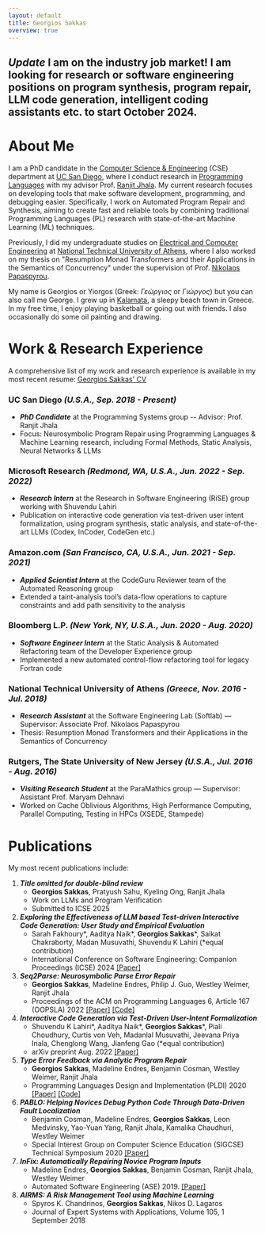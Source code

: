 ```yaml
---
layout: default
title: Georgios Sakkas
overview: true
---
```


## _**Update**_ I am on the industry job market! I am looking for research or software engineering positions on program synthesis, program repair, LLM code generation, intelligent coding assistants etc. to start October 2024.

# About Me

I am a PhD candidate in the [Computer Science & Engineering](https://cse.ucsd.edu/) (CSE) department at [UC San Diego](https://ucsd.edu/), where I conduct research in [Programming Languages](https://cseweb.ucsd.edu/groups/progsys/) with my advisor Prof. [Ranjit Jhala](http://ranjitjhala.github.io/). My current research focuses on developing tools that make software development, programming, and debugging easier. Specifically, I work on Automated Program Repair and Synthesis, aiming to create fast and reliable tools by combining traditional Programming Languages (PL) research with state-of-the-art Machine Learning (ML) techniques.

Previously, I did my undergraduate studies on [Electrical and Computer Engineering](https://www.ece.ntua.gr/en) at [National Technical University of Athens](https://www.ntua.gr/en/), where I also worked on my thesis on "Resumption Monad Transformers and their Applications in the Semantics of Concurrency" under the supervision of Prof. [Nikolaos Papaspyrou](http://www.softlab.ntua.gr/~nickie/).

My name is Georgios or Yiorgos (Greek: *Γεώργιος* or *Γιώργος*) but you can also call me George. I grew up in [Kalamata](https://en.wikipedia.org/wiki/Kalamata), a sleepy beach town in Greece. In my free time, I enjoy playing basketball or going out with friends. I also occasionally do some oil painting and drawing.

# Work & Research Experience
A comprehensive list of my work and research experience is available in my most recent resume: [Georgios Sakkas' CV](assets/Georgios_Sakkas_CV.pdf)

### __UC San Diego__ *(U.S.A., Sep. 2018 - Present)*
- *__PhD Candidate__* at the Programming Systems group -- Advisor: Prof. Ranjit Jhala
- Focus: Neurosymbolic Program Repair using Programming Languages & Machine Learning research, including Formal Methods, Static Analysis, Neural Networks & LLMs

### __Microsoft Research__ *(Redmond, WA, U.S.A., Jun. 2022 - Sep. 2022)*
- *__Research Intern__* at the Research in Software Engineering (RiSE) group working with Shuvendu Lahiri
- Publication on interactive code generation via test-driven user intent formalization, using program synthesis, static analysis, and state-of-the-art LLMs (Codex, InCoder, CodeGen etc.)

### __Amazon.com__ *(San Francisco, CA, U.S.A., Jun. 2021 - Sep. 2021)*
- *__Applied Scientist Intern__* at the CodeGuru Reviewer team of the Automated Reasoning group
- Extended a taint-analysis tool’s data-flow operations to capture constraints and add path sensitivity to the analysis

### __Bloomberg L.P.__ *(New York, NY, U.S.A., Jun. 2020 - Aug. 2020)*
- *__Software Engineer Intern__* at the Static Analysis & Automated Refactoring team of the Developer Experience group
- Implemented a new automated control-flow refactoring tool for legacy Fortran code

### __National Technical University of Athens__ *(Greece, Nov. 2016 - Jul. 2018)*
- *__Research Assistant__* at the Software Engineering Lab (Softlab) — Supervisor: Associate Prof. Nikolaos Papaspyrou
- Thesis: Resumption Monad Transformers and their Applications in the Semantics of Concurrency

### __Rutgers, The State University of New Jersey__ *(U.S.A., Jul. 2016 - Aug. 2016)*
- *__Visiting Research Student__* at the ParaMathics group — Supervisor: Assistant Prof. Maryam Dehnavi
- Worked on Cache Oblivious Algorithms, High Performance Computing, Parallel Computing, Testing in HPCs (XSEDE, Stampede)

# Publications
My most recent publications include:

1. *__Title omitted for double-blind review__*
    - __Georgios Sakkas__, Pratyush Sahu, Kyeling Ong, Ranjit Jhala
    - Work on LLMs and Program Verification
    - Submitted to ICSE 2025
2. *__Exploring the Effectiveness of LLM based Test-driven Interactive Code Generation: User Study and Empirical Evaluation__*
    - Sarah Fakhoury*, Aaditya Naik*, __Georgios Sakkas__\*, Saikat Chakraborty, Madan Musuvathi, Shuvendu K Lahiri (\*equal contribution)
    - International Conference on Software Engineering: Companion Proceedings (ICSE) 2024 [[Paper]](assets/ticoder_icse_2024.pdf)
3. *__Seq2Parse: Neurosymbolic Parse Error Repair__*
    - __Georgios Sakkas__, Madeline Endres, Philip J. Guo, Westley Weimer, Ranjit Jhala
    - Proceedings of the ACM on Programming Languages 6, Article 167 (OOPSLA) 2022 [[Paper]](assets/seq2parse_ooplsa_2022.pdf) [[Code]](https://github.com/gsakkas/seq2parse)
4. *__Interactive Code Generation via Test-Driven User-Intent Formalization__*
    - Shuvendu K Lahiri*, Aaditya Naik*, __Georgios Sakkas__\*, Piali Choudhury, Curtis von Veh, Madanlal Musuvathi, Jeevana Priya Inala, Chenglong Wang, Jianfeng Gao (\*equal contribution)
    - arXiv preprint Aug. 2022 [[Paper]](https://arxiv.org/pdf/2208.05950.pdf)
5. *__Type Error Feedback via Analytic Program Repair__*
    - __Georgios Sakkas__, Madeline Endres, Benjamin Cosman, Westley Weimer, Ranjit Jhala
    - Programming Languages Design and Implementation (PLDI) 2020 [[Paper]](assets/rite_pldi_2020.pdf) [[Code]](https://github.com/gsakkas/rite)
6. *__PABLO: Helping Novices Debug Python Code Through Data-Driven Fault Localization__*
    - Benjamin Cosman, Madeline Endres, __Georgios Sakkas__, Leon Medvinsky, Yao-Yuan Yang, Ranjit Jhala, Kamalika Chaudhuri, Westley Weimer
    - Special Interest Group on Computer Science Education (SIGCSE) Technical Symposium 2020 [[Paper]](http://yyyang.me/docs/paper/BC20pablo.pdf)
7. *__InFix: Automatically Repairing Novice Program Inputs__*
    - Madeline Endres, __Georgios Sakkas__, Benjamin Cosman, Ranjit Jhala, Westley Weimer
    - Automated Software Engineering (ASE) 2019. [[Paper]](https://web.eecs.umich.edu/~weimerw/p/weimer-ase2019-infix.pdf)
8. *__AIRMS: A Risk Management Tool using Machine Learning__*
    - Spyros K. Chandrinos, __Georgios Sakkas__, Nikos D. Lagaros
    - Journal of Expert Systems with Applications, Volume 105, 1 September 2018
